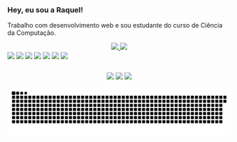 ### Hey, eu sou a Raquel!

Trabalho com desenvolvimento web e sou estudante do curso de Ciência da Computação.

<div align="center">
  <a href="https://github.com/raquelbrombilla">
  <img height="180em" src="https://github-readme-stats.vercel.app/api?username=raquelbrombilla&show_icons=true&theme=dracula&include_all_commits=true&count_private=true"/>
  <img height="180em" src="https://github-readme-stats.vercel.app/api/top-langs/?username=raquelbrombilla&layout=compact&langs_count=7&theme=dracula"/>
 </div>

 <div style="display: inline-block;">
  
<img align="center" height="30" src="https://user-images.githubusercontent.com/43659171/175034427-9fdb2343-7a80-4fa4-aefa-2f57568f2a11.svg"/>
<img align="center" height="30" src="https://user-images.githubusercontent.com/43659171/175034427-9fdb2343-7a80-4fa4-aefa-2f57568f2a11.svg"/>
<img align="center" height="30" src="https://user-images.githubusercontent.com/43659171/175034427-9fdb2343-7a80-4fa4-aefa-2f57568f2a11.svg"/>
<img align="center" height="30" src="https://user-images.githubusercontent.com/43659171/175034427-9fdb2343-7a80-4fa4-aefa-2f57568f2a11.svg"/>
<img align="center" height="30" src="https://user-images.githubusercontent.com/43659171/175034427-9fdb2343-7a80-4fa4-aefa-2f57568f2a11.svg"/>
<img align="center" height="30" src="https://user-images.githubusercontent.com/43659171/175034427-9fdb2343-7a80-4fa4-aefa-2f57568f2a11.svg"/>
<img align="center" height="30" src="https://user-images.githubusercontent.com/43659171/175034427-9fdb2343-7a80-4fa4-aefa-2f57568f2a11.svg"/>
   
    
 </div>
  
 ##
  
<div align="center">
  <a href="https://instagram.com/raquelbrombilla" target="_blank"><img src="https://img.shields.io/badge/-Instagram-%23E4405F?style=for-the-badge&logo=instagram&logoColor=white" target="_blank"></a>
 <a href="https://discord.gg/y6GY2Kz5" target="_blank"><img src="https://img.shields.io/badge/Discord-7289DA?style=for-the-badge&logo=discord&logoColor=white" target="_blank"></a> 
  <a href = "mailto:raquelbrombilla11@gmail.com"><img src="https://img.shields.io/badge/-Gmail-%23333?style=for-the-badge&logo=gmail&logoColor=white" target="_blank"></a>
  
   ![Snake animation](https://github.com/raquelbrombilla/raquelbrombilla/blob/output/github-contribution-grid-snake.svg)
  
</div>
